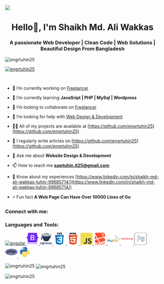 <img src="https://i.ibb.co/rRn2txd3/tuhin2.jpg"  align="center">
<h1 align="center">Hello👋, I'm Shaikh Md. Ali Wakkas</h1>
<h3 align="center">A passionate Web Developer | Clean Code | Web Solutions | Beautiful Design From Bangladesh</h3>

<p align="left"> <img src="https://komarev.com/ghpvc/?username=engrtuhin25&label=Profile%20views&color=0e75b6&style=flat" alt="engrtuhin25" /> </p>

<p align="left"> <a href="https://github.com/ryo-ma/github-profile-trophy"><img src="https://github-profile-trophy.vercel.app/?username=engrtuhin25" alt="engrtuhin25" /></a> </p>

<p align="left"> <a href="https://twitter.com/" target="blank"><img src="https://img.shields.io/twitter/follow/?logo=twitter&style=for-the-badge" alt="" /></a> </p>

- 🔭 I’m currently working on [Freelancer](https://github.com/engrtuhin25)

- 🌱 I’m currently learning **JavaSript | PHP | MySql | Wordpress**

- 👯 I’m looking to collaborate on [Freelancer](https://github.com/engrtuhin25)

- 🤝 I’m looking for help with [Web Design & Development](https://www.linkedin.com/in/shaikh-md-ali-wakkas-tuhin-99685714/)

- 👨‍💻 All of my projects are available at [https://github.com/engrtuhin25](https://github.com/engrtuhin25)

- 📝 I regularly write articles on [https://github.com/engrtuhin25](https://github.com/engrtuhin25)

- 💬 Ask me about **Website Design & Development**

- 📫 How to reach me **sawtuhin.it25@gmail.com**

- 📄 Know about my experiences [https://www.linkedin.com/in/shaikh-md-ali-wakkas-tuhin-99685714/](https://www.linkedin.com/in/shaikh-md-ali-wakkas-tuhin-99685714/)

- ⚡ Fun fact **A Web Page Can Have Over 10000 Lines of Go**

<h3 align="left">Connect with me:</h3>
<p align="left">
</p>

<h3 align="left">Languages and Tools:</h3>
<p align="left"> <a href="https://angular.io" target="_blank" rel="noreferrer"> <img src="https://angular.io/assets/images/logos/angular/angular.svg" alt="angular" width="40" height="40"/> </a> <a href="https://getbootstrap.com" target="_blank" rel="noreferrer"> <img src="https://raw.githubusercontent.com/devicons/devicon/master/icons/bootstrap/bootstrap-plain-wordmark.svg" alt="bootstrap" width="40" height="40"/> </a> <a href="https://offeescript.org" target="_blank" rel="noreferrer"> <img src="https://raw.githubusercontent.com/devicons/devicon/master/icons/coffeescript/coffeescript-original-wordmark.svg" alt="coffeescript" width="40" height="40"/> </a> <a href="https://www.w3schools.com/css/" target="_blank" rel="noreferrer"> <img src="https://raw.githubusercontent.com/devicons/devicon/master/icons/css3/css3-original-wordmark.svg" alt="css3" width="40" height="40"/> </a> <a href="https://www.w3.org/html/" target="_blank" rel="noreferrer"> <img src="https://raw.githubusercontent.com/devicons/devicon/master/icons/html5/html5-original-wordmark.svg" alt="html5" width="40" height="40"/> </a> <a href="https://developer.mozilla.org/en-US/docs/Web/JavaScript" target="_blank" rel="noreferrer"> <img src="https://raw.githubusercontent.com/devicons/devicon/master/icons/javascript/javascript-original.svg" alt="javascript" width="40" height="40"/> </a> <a href="https://laravel.com/" target="_blank" rel="noreferrer"> <img src="https://raw.githubusercontent.com/devicons/devicon/master/icons/laravel/laravel-plain-wordmark.svg" alt="laravel" width="40" height="40"/> </a> <a href="https://www.mysql.com/" target="_blank" rel="noreferrer"> <img src="https://raw.githubusercontent.com/devicons/devicon/master/icons/mysql/mysql-original-wordmark.svg" alt="mysql" width="40" height="40"/> </a> <a href="https://www.oracle.com/" target="_blank" rel="noreferrer"> <img src="https://raw.githubusercontent.com/devicons/devicon/master/icons/oracle/oracle-original.svg" alt="oracle" width="40" height="40"/> </a> <a href="https://www.photoshop.com/en" target="_blank" rel="noreferrer"> <img src="https://raw.githubusercontent.com/devicons/devicon/master/icons/photoshop/photoshop-line.svg" alt="photoshop" width="40" height="40"/> </a> <a href="https://www.php.net" target="_blank" rel="noreferrer"> <img src="https://raw.githubusercontent.com/devicons/devicon/master/icons/php/php-original.svg" alt="php" width="40" height="40"/> </a> <a href="https://www.python.org" target="_blank" rel="noreferrer"> <img src="https://raw.githubusercontent.com/devicons/devicon/master/icons/python/python-original.svg" alt="python" width="40" height="40"/> </a> </p>

<p><img align="left" src="https://github-readme-stats.vercel.app/api/top-langs?username=engrtuhin25&show_icons=true&locale=en&layout=compact" alt="engrtuhin25" /></p>

<p>&nbsp;<img align="center" src="https://github-readme-stats.vercel.app/api?username=engrtuhin25&show_icons=true&locale=en" alt="engrtuhin25" /></p>

<p><img align="center" src="https://github-readme-streak-stats.herokuapp.com/?user=engrtuhin25&" alt="engrtuhin25" /></p>
